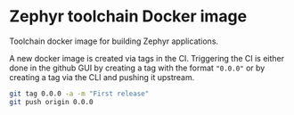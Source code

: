 # Zephyr toolchain Docker image

Toolchain docker image for building Zephyr applications.

A new docker image is created via tags in the CI. Triggering the CI is either done in the github GUI by creating a tag with the format `"0.0.0"` or by creating a tag via the CLI and pushing it upstream.

```sh
git tag 0.0.0 -a -m "First release"
git push origin 0.0.0
```

